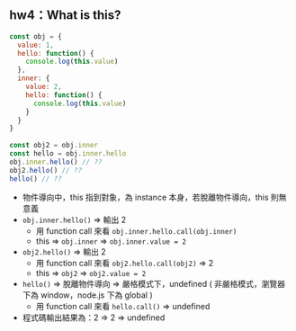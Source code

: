 ## hw4：What is this?

``` js
const obj = {
  value: 1,
  hello: function() {
    console.log(this.value)
  },
  inner: {
    value: 2,
    hello: function() {
      console.log(this.value)
    }
  }
}
  
const obj2 = obj.inner
const hello = obj.inner.hello
obj.inner.hello() // ??
obj2.hello() // ??
hello() // ??
```

- 物件導向中，this 指到對象，為 instance 本身，若脫離物件導向，this 則無意義
- `obj.inner.hello()` ⇒ 輸出 2
    - 用 function call 來看 `obj.inner.hello.call(obj.inner)`
    - this ⇒ `obj.inner` ⇒ `obj.inner.value = 2`
- `obj2.hello()` ⇒ 輸出 2
    - 用 function call 來看 `obj2.hello.call(obj2)` ⇒ 2
    - this ⇒ `obj2` ⇒ `obj2.value = 2`
- `hello()` ⇒ 脫離物件導向 ⇒ 嚴格模式下，undefined ( 非嚴格模式，瀏覽器下為 window，node.js 下為 global )
    - 用 function call 來看 `hello.call()` ⇒ undefined
- 程式碼輸出結果為：2 ⇒ 2 ⇒ undefined